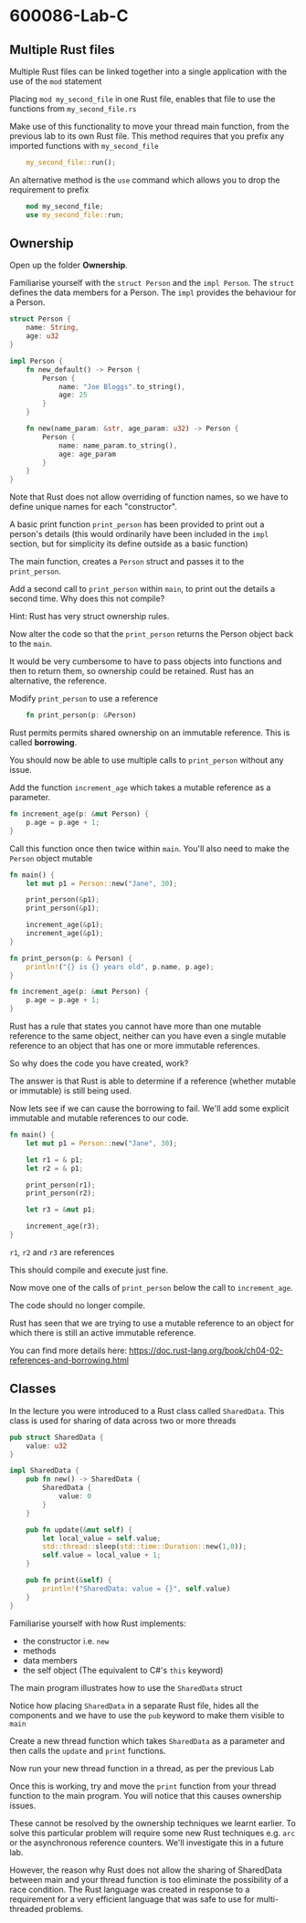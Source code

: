 # 600086-Lab-C

## Multiple Rust files

Multiple Rust files can be linked together into a single application with the use of the `mod` statement

Placing `mod my_second_file` in one Rust file, enables that file to use the functions from `my_second_file.rs`

Make use of this functionality to move your thread main function, from the previous lab to its own Rust file.  This method requires that you prefix any imported functions with `my_second_file`

```Rust
    my_second_file::run();
```

An alternative method is the `use` command which allows you to drop the requirement to prefix

```Rust
    mod my_second_file;
    use my_second_file::run;
```

## Ownership

Open up the folder **Ownership**.

Familiarise yourself with the `struct Person` and the `impl Person`.  The `struct` defines the data members for a Person.  The `impl` provides the behaviour for a Person.

```Rust
struct Person {
    name: String,
    age: u32
}
```

```Rust
impl Person {
    fn new_default() -> Person {
        Person {
            name: "Joe Bloggs".to_string(),
            age: 25
        }
    }

    fn new(name_param: &str, age_param: u32) -> Person {
        Person {
            name: name_param.to_string(),
            age: age_param
        }
    }
}
```

Note that Rust does not allow overriding of function names, so we have to define unique names for each "constructor".

A basic print function `print_person` has been provided to print out a person's details (this would ordinarily have been included in the `impl` section, but for simplicity its define outside as a basic function)

The main function, creates a `Person` struct and passes it to the `print_person`.

Add a second call to `print_person` within `main`, to print out the details a second time.  Why does this not compile?

Hint: Rust has very struct ownership rules.

Now alter the code so that the `print_person` returns the Person object back to the `main`.

It would be very cumbersome to have to pass objects into functions and then to return them, so ownership could be retained.  Rust has an alternative, the reference.

Modify `print_person` to use a reference

```Rust
    fn print_person(p: &Person)
```

Rust permits permits shared ownership on an immutable reference.  This is called **borrowing**.

You should now be able to use multiple calls to `print_person` without any issue.

Add the function `increment_age` which takes a mutable reference as a parameter.

```Rust
fn increment_age(p: &mut Person) {
    p.age = p.age + 1;
}
```

Call this function once then twice within `main`.  You'll also need to make the `Person` object mutable

```Rust
fn main() {
    let mut p1 = Person::new("Jane", 30);

    print_person(&p1);
    print_person(&p1);

    increment_age(&p1);
    increment_age(&p1);
}

fn print_person(p: & Person) {
    println!("{} is {} years old", p.name, p.age);
}

fn increment_age(p: &mut Person) {
    p.age = p.age + 1;
}
```

Rust has a rule that states you cannot have more than one mutable reference to the same object, neither can you have even a single mutable reference to an object that has one or more immutable references.

So why does the code you have created, work?

The answer is that Rust is able to determine if a reference (whether mutable or immutable) is still being used.

Now lets see if we can cause the borrowing to fail.  We'll add some explicit immutable and mutable references to our code.

```Rust
fn main() {
    let mut p1 = Person::new("Jane", 30);

    let r1 = & p1;
    let r2 = & p1;

    print_person(r1);
    print_person(r2);

    let r3 = &mut p1;

    increment_age(r3);
}
```

`r1`, `r2` and `r3` are references

This should compile and execute just fine.

Now move one of the calls of `print_person` below the call to `increment_age`.

The code should no longer compile.

Rust has seen that we are trying to use a mutable reference to an object for which there is still an active immutable reference.

You can find more details here: <https://doc.rust-lang.org/book/ch04-02-references-and-borrowing.html>

## Classes

In the lecture you were introduced to a Rust class called `SharedData`.  This class is used for sharing of data across two or more threads

```Rust
pub struct SharedData {
    value: u32
}

impl SharedData {
    pub fn new() -> SharedData {
        SharedData { 
            value: 0 
        }
    }

    pub fn update(&mut self) {
        let local_value = self.value;
        std::thread::sleep(std::time::Duration::new(1,0));
        self.value = local_value + 1;
    }

    pub fn print(&self) {
        println!("SharedData: value = {}", self.value)
    }
}
```

Familiarise yourself with how Rust implements:

- the constructor i.e. `new`
- methods
- data members
- the self object (The equivalent to C#'s `this` keyword)

The main program illustrates how to use the `SharedData` struct

Notice how placing `SharedData` in a separate Rust file, hides all the components and we have to use the `pub` keyword to make them visible to `main`

Create a new thread function which takes `SharedData` as a parameter and then calls the `update` and `print` functions.

Now run your new thread function in a thread, as per the previous Lab

Once this is working, try and move the `print` function from your thread function to the main program.  You will notice that this causes ownership issues.

These cannot be resolved by the ownership techniques we learnt earlier.  To solve this particular problem will require some new Rust techniques e.g. `arc` or the asynchronous reference counters.  We'll investigate this in a future lab.

However, the reason why Rust does not allow the sharing of SharedData between main and your thread function is too eliminate the possibility of a race condition.  The Rust language was created in response to a requirement for a very efficient language that was safe to use for multi-threaded problems.
